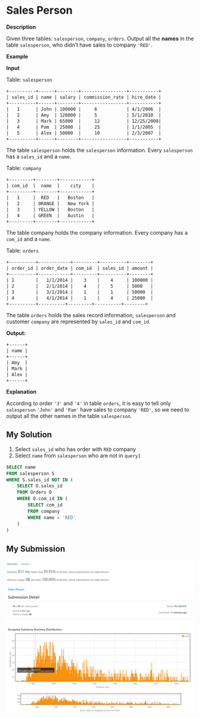 # Sales Person

**Description**

Given three tables: `salesperson`, `company`, `orders`.
Output all the **names** in the table `salesperson`, who didn’t have sales to company `'RED'`.

**Example**

**Input**

Table: `salesperson`
```
+----------+------+--------+-----------------+-----------+
| sales_id | name | salary | commission_rate | hire_date |
+----------+------+--------+-----------------+-----------+
|   1      | John | 100000 |     6           | 4/1/2006  |
|   2      | Amy  | 120000 |     5           | 5/1/2010  |
|   3      | Mark | 65000  |     12          | 12/25/2008|
|   4      | Pam  | 25000  |     25          | 1/1/2005  |
|   5      | Alex | 50000  |     10          | 2/3/2007  |
+----------+------+--------+-----------------+-----------+
```
The table `salesperson` holds the `salesperson` information. Every `salesperson` has a `sales_id` and a `name`.


Table: `company`
```
+---------+--------+------------+
| com_id  |  name  |    city    |
+---------+--------+------------+
|   1     |  RED   |   Boston   |
|   2     | ORANGE |   New York |
|   3     | YELLOW |   Boston   |
|   4     | GREEN  |   Austin   |
+---------+--------+------------+
```
The table company holds the company information. Every company has a `com_id` and a `name`.

Table: `orders`
```
+----------+------------+---------+----------+--------+
| order_id | order_date | com_id  | sales_id | amount |
+----------+------------+---------+----------+--------+
| 1        |   1/1/2014 |    3    |    4     | 100000 |
| 2        |   2/1/2014 |    4    |    5     | 5000   |
| 3        |   3/1/2014 |    1    |    1     | 50000  |
| 4        |   4/1/2014 |    1    |    4     | 25000  |
+----------+----------+---------+----------+--------+
```

The table `orders` holds the sales record information, `salesperson` and customer `company` are represented by `sales_id` and `com_id`.

**Output:**

```
+------+
| name | 
+------+
| Amy  | 
| Mark | 
| Alex |
+------+
```

**Explanation**

According to order `'3'` and `'4'` in table `orders`, it is easy to tell only `salesperson` `'John'` and `'Pam'` have sales to company `'RED'`,
so we need to output all the other names in the table `salesperson`.


## My Solution 

1. Select `sales_id` who has order with `RED` company
2. Select `name` from `salesperson` who are not in `query1`
```sql
SELECT name 
FROM salesperson S 
WHERE S.sales_id NOT IN (
	SELECT O.sales_id 
	FROM Orders O 
	WHERE O.com_id IN (
		SELECT com_id
		FROM company
		WHERE name = 'RED'
	)
)
```

## My Submission 

![img.png](img.png)
![img_1.png](img_1.png)